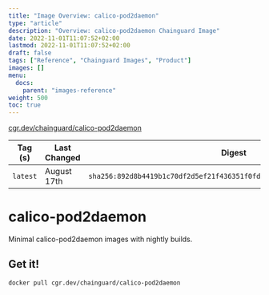 ```yaml
---
title: "Image Overview: calico-pod2daemon"
type: "article"
description: "Overview: calico-pod2daemon Chainguard Image"
date: 2022-11-01T11:07:52+02:00
lastmod: 2022-11-01T11:07:52+02:00
draft: false
tags: ["Reference", "Chainguard Images", "Product"]
images: []
menu:
  docs:
    parent: "images-reference"
weight: 500
toc: true
---
```


[cgr.dev/chainguard/calico-pod2daemon](https://github.com/chainguard-images/images/tree/main/images/calico-pod2daemon)

| Tag (s)   | Last Changed | Digest                                                                    |
|-----------|--------------|---------------------------------------------------------------------------|
|  `latest` | August 17th  | `sha256:892d8b4419b1c70df2d5ef21f436351f0fd7e9d607b9e7dda09bd94d30199239` |

# calico-pod2daemon

Minimal calico-pod2daemon images with nightly builds.

## Get it!

```shell
docker pull cgr.dev/chainguard/calico-pod2daemon
```
